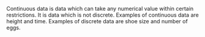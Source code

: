 Continuous data is data which can take any numerical value within
certain restrictions.  It is data which is not discrete.  Examples of
continuous data are height and time.  Examples of discrete data are
shoe size and number of eggs.
